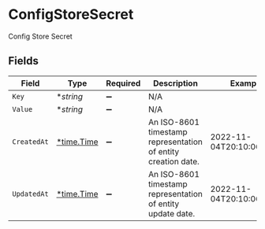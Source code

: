 # ConfigStoreSecret

Config Store Secret


## Fields

| Field                                                         | Type                                                          | Required                                                      | Description                                                   | Example                                                       |
| ------------------------------------------------------------- | ------------------------------------------------------------- | ------------------------------------------------------------- | ------------------------------------------------------------- | ------------------------------------------------------------- |
| `Key`                                                         | **string*                                                     | :heavy_minus_sign:                                            | N/A                                                           |                                                               |
| `Value`                                                       | **string*                                                     | :heavy_minus_sign:                                            | N/A                                                           |                                                               |
| `CreatedAt`                                                   | [*time.Time](https://pkg.go.dev/time#Time)                    | :heavy_minus_sign:                                            | An ISO-8601 timestamp representation of entity creation date. | 2022-11-04T20:10:06.927Z                                      |
| `UpdatedAt`                                                   | [*time.Time](https://pkg.go.dev/time#Time)                    | :heavy_minus_sign:                                            | An ISO-8601 timestamp representation of entity update date.   | 2022-11-04T20:10:06.927Z                                      |